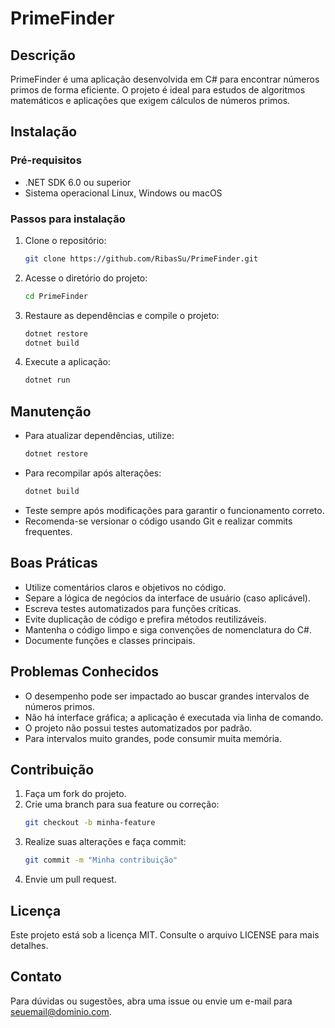# PrimeFinder

## Descrição
PrimeFinder é uma aplicação desenvolvida em C# para encontrar números primos de forma eficiente. O projeto é ideal para estudos de algoritmos matemáticos e aplicações que exigem cálculos de números primos.

## Instalação

### Pré-requisitos
- .NET SDK 6.0 ou superior
- Sistema operacional Linux, Windows ou macOS

### Passos para instalação
1. Clone o repositório:
   ```bash
   git clone https://github.com/RibasSu/PrimeFinder.git
   ```
2. Acesse o diretório do projeto:
   ```bash
   cd PrimeFinder
   ```
3. Restaure as dependências e compile o projeto:
   ```bash
   dotnet restore
   dotnet build
   ```
4. Execute a aplicação:
   ```bash
   dotnet run
   ```

## Manutenção
- Para atualizar dependências, utilize:
  ```bash
  dotnet restore
  ```
- Para recompilar após alterações:
  ```bash
  dotnet build
  ```
- Teste sempre após modificações para garantir o funcionamento correto.
- Recomenda-se versionar o código usando Git e realizar commits frequentes.

## Boas Práticas
- Utilize comentários claros e objetivos no código.
- Separe a lógica de negócios da interface de usuário (caso aplicável).
- Escreva testes automatizados para funções críticas.
- Evite duplicação de código e prefira métodos reutilizáveis.
- Mantenha o código limpo e siga convenções de nomenclatura do C#.
- Documente funções e classes principais.

## Problemas Conhecidos
- O desempenho pode ser impactado ao buscar grandes intervalos de números primos.
- Não há interface gráfica; a aplicação é executada via linha de comando.
- O projeto não possui testes automatizados por padrão.
- Para intervalos muito grandes, pode consumir muita memória.

## Contribuição
1. Faça um fork do projeto.
2. Crie uma branch para sua feature ou correção:
   ```bash
   git checkout -b minha-feature
   ```
3. Realize suas alterações e faça commit:
   ```bash
   git commit -m "Minha contribuição"
   ```
4. Envie um pull request.

## Licença
Este projeto está sob a licença MIT. Consulte o arquivo LICENSE para mais detalhes.

## Contato
Para dúvidas ou sugestões, abra uma issue ou envie um e-mail para seuemail@dominio.com.